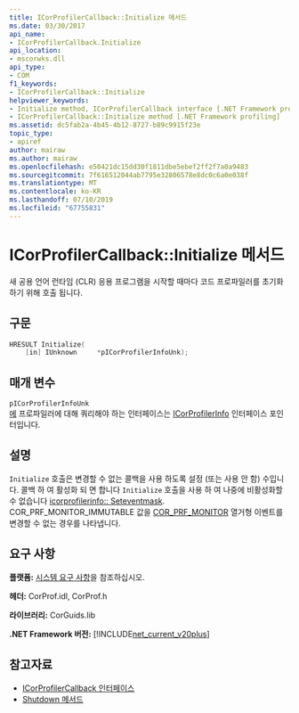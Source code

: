 ```yaml
---
title: ICorProfilerCallback::Initialize 메서드
ms.date: 03/30/2017
api_name:
- ICorProfilerCallback.Initialize
api_location:
- mscorwks.dll
api_type:
- COM
f1_keywords:
- ICorProfilerCallback::Initialize
helpviewer_keywords:
- Initialize method, ICorProfilerCallback interface [.NET Framework profiling]
- ICorProfilerCallback::Initialize method [.NET Framework profiling]
ms.assetid: dc5fab2a-4b45-4b12-8727-b89c9915f23e
topic_type:
- apiref
author: mairaw
ms.author: mairaw
ms.openlocfilehash: e50421dc15dd30f1811dbe5ebef2ff2f7a0a9483
ms.sourcegitcommit: 7f616512044ab7795e32806578e8dc0c6a0e038f
ms.translationtype: MT
ms.contentlocale: ko-KR
ms.lasthandoff: 07/10/2019
ms.locfileid: "67755831"
---
```

# <a name="icorprofilercallbackinitialize-method"></a>ICorProfilerCallback::Initialize 메서드
새 공용 언어 런타임 (CLR) 응용 프로그램을 시작할 때마다 코드 프로파일러를 초기화 하기 위해 호출 됩니다.  
  
## <a name="syntax"></a>구문  
  
```cpp  
HRESULT Initialize(  
    [in] IUnknown     *pICorProfilerInfoUnk);  
```  
  
## <a name="parameters"></a>매개 변수  
 `pICorProfilerInfoUnk`  
 [에](/cpp/atl/iunknown) 프로파일러에 대해 쿼리해야 하는 인터페이스는 [ICorProfilerInfo](../../../../docs/framework/unmanaged-api/profiling/icorprofilerinfo-interface.md) 인터페이스 포인터입니다.  
  
## <a name="remarks"></a>설명  
 `Initialize` 호출은 변경할 수 없는 콜백을 사용 하도록 설정 (또는 사용 안 함) 수입니다. 콜백 하 여 활성화 되 면 합니다 `Initialize` 호출을 사용 하 여 나중에 비활성화할 수 없습니다 [icorprofilerinfo:: Seteventmask](../../../../docs/framework/unmanaged-api/profiling/icorprofilerinfo-seteventmask-method.md). COR_PRF_MONITOR_IMMUTABLE 값을 [COR_PRF_MONITOR](../../../../docs/framework/unmanaged-api/profiling/cor-prf-monitor-enumeration.md) 열거형 이벤트를 변경할 수 없는 경우를 나타냅니다.  
  
## <a name="requirements"></a>요구 사항  
 **플랫폼:** [시스템 요구 사항](../../../../docs/framework/get-started/system-requirements.md)을 참조하십시오.  
  
 **헤더:** CorProf.idl, CorProf.h  
  
 **라이브러리:** CorGuids.lib  
  
 **.NET Framework 버전:** [!INCLUDE[net_current_v20plus](../../../../includes/net-current-v20plus-md.md)]  
  
## <a name="see-also"></a>참고자료

- [ICorProfilerCallback 인터페이스](../../../../docs/framework/unmanaged-api/profiling/icorprofilercallback-interface.md)
- [Shutdown 메서드](../../../../docs/framework/unmanaged-api/profiling/icorprofilercallback-shutdown-method.md)
